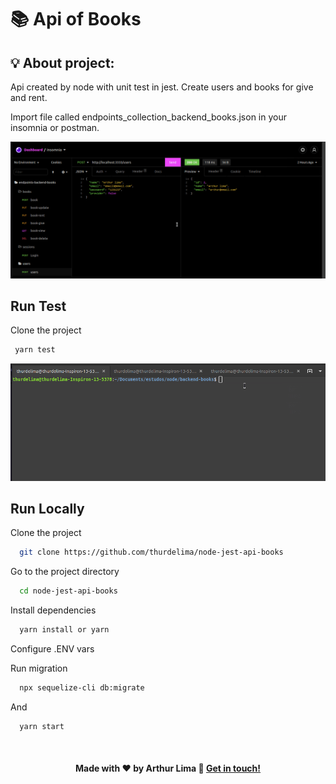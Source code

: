 # 📚 Api of Books

##  💡 About project:
Api created by node with unit test in jest. Create users and books for give and rent.


Import file called endpoints_collection_backend_books.json in your insomnia or postman.

<div align="center" >
  <img src="./test_insomnia.gif">
</div>


## Run Test

Clone the project

```bash
 yarn test
```

<div align="center" >
  <img src="./unit_test.gif">
</div>


## Run Locally

Clone the project

```bash
  git clone https://github.com/thurdelima/node-jest-api-books
```

Go to the project directory

```bash
  cd node-jest-api-books
```

Install dependencies

```bash
  yarn install or yarn
```

Configure .ENV vars


Run migration

```bash
  npx sequelize-cli db:migrate

```

And

```bash
  yarn start

```


<br/>

<h4 align="center">
  

Made with ♥   by Arthur Lima :wave: [Get in touch!](https://www.linkedin.com/in/arthur-lima-294ab0103/)
</h4>

